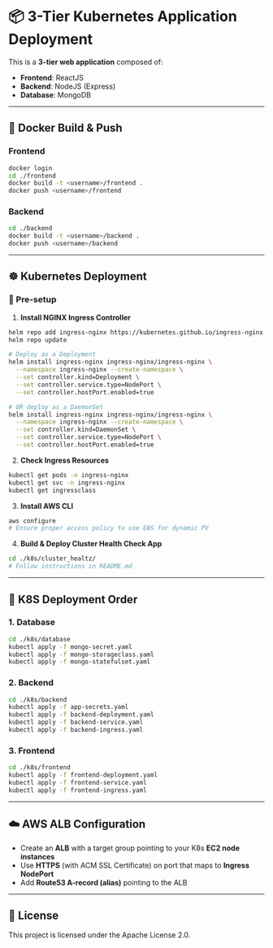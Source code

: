 # 📦 3-Tier Kubernetes Application Deployment

This is a **3-tier web application** composed of:

- **Frontend**: ReactJS  
- **Backend**: NodeJS (Express)  
- **Database**: MongoDB

---

## 🐳 Docker Build & Push

### Frontend
```bash
docker login
cd ./frontend
docker build -t <username>/frontend .
docker push <username>/frontend
```

### Backend
```bash
cd ./backend
docker build -t <username>/backend .
docker push <username>/backend
```

---

## ☸️ Kubernetes Deployment

### 🔧 Pre-setup

1. **Install NGINX Ingress Controller**
```bash
helm repo add ingress-nginx https://kubernetes.github.io/ingress-nginx
helm repo update

# Deploy as a Deployment
helm install ingress-nginx ingress-nginx/ingress-nginx \
  --namespace ingress-nginx --create-namespace \
  --set controller.kind=Deployment \
  --set controller.service.type=NodePort \
  --set controller.hostPort.enabled=true

# OR deploy as a DaemonSet
helm install ingress-nginx ingress-nginx/ingress-nginx \
  --namespace ingress-nginx --create-namespace \
  --set controller.kind=DaemonSet \
  --set controller.service.type=NodePort \
  --set controller.hostPort.enabled=true
```

2. **Check Ingress Resources**
```bash
kubectl get pods -n ingress-nginx
kubectl get svc -n ingress-nginx
kubectl get ingressclass
```

3. **Install AWS CLI**
```bash
aws configure
# Ensure proper access policy to use EBS for dynamic PV
```

4. **Build & Deploy Cluster Health Check App**
```bash
cd ./k8s/cluster_healtz/
# Follow instructions in README.md
```

---

## 🚀 K8S Deployment Order

### 1. Database
```bash
cd ./k8s/database
kubectl apply -f mongo-secret.yaml
kubectl apply -f mongo-storageclass.yaml
kubectl apply -f mongo-statefulset.yaml
```

### 2. Backend
```bash
cd ./k8s/backend
kubectl apply -f app-secrets.yaml
kubectl apply -f backend-deployment.yaml
kubectl apply -f backend-service.yaml
kubectl apply -f backend-ingress.yaml
```

### 3. Frontend
```bash
cd ./k8s/frontend
kubectl apply -f frontend-deployment.yaml
kubectl apply -f frontend-service.yaml
kubectl apply -f frontend-ingress.yaml
```

---

## ☁️ AWS ALB Configuration

- Create an **ALB** with a target group pointing to your K8s **EC2 node instances**
- Use **HTTPS** (with ACM SSL Certificate) on port that maps to **Ingress NodePort**
- Add **Route53 A-record (alias)** pointing to the ALB

---

## 🔐 License
This project is licensed under the Apache License 2.0.
